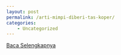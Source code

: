 ```yaml
---
layout: post
permalink: /arti-mimpi-diberi-tas-koper/
categories:
    - Uncategorized
---
```


[Baca Selengkapnya](/04)